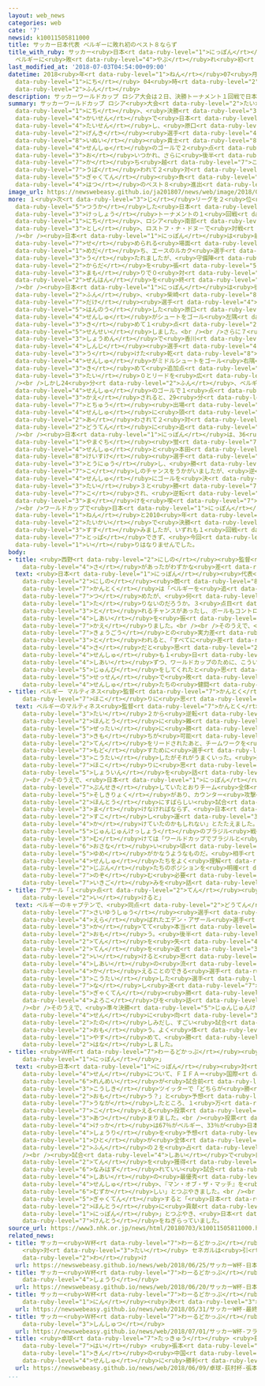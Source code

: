```yaml
---
layout: web_news
categories: web
cate: '7'
newsid: k10011505811000
title: サッカー日本代表 ベルギーに敗れ初のベスト８ならず
title_with_ruby: サッカー<ruby>日本<rt data-ruby-level="1">にっぽん</rt></ruby><ruby>代表<rt data-ruby-level="3">だいひょう</rt></ruby>
  ベルギーに<ruby>敗<rt data-ruby-level="4">やぶ</rt></ruby>れ<ruby>初<rt data-ruby-level="4">はつ</rt></ruby>のベスト８ならず
last_modified_at: '2018-07-03T04:54:00+09:00'
datetime: 2018<ruby>年<rt data-ruby-level="1">ねん</rt></ruby>07<ruby>月<rt data-ruby-level="1">がつ</rt></ruby>03<ruby>日<rt
  data-ruby-level="1">にち</rt></ruby> 04<ruby>時<rt data-ruby-level="2">じ</rt></ruby>54<ruby>分<rt
  data-ruby-level="2">ふん</rt></ruby>
description: サッカーワールドカップ ロシア大会は２日、決勝トーナメント１回戦で日本はベルギーと対戦し、原口元気選手と乾貴士選手のゴールで２点をリードしましたが、追いつかれ、さらに後半のアディショナルタイムに勝ち越しのゴールを奪われて２対３で逆転負けし、初のベスト８進出はなりませんでした。
summary: サッカーワールドカップ ロシア<ruby>大会<rt data-ruby-level="2">たいかい</rt></ruby>は２<ruby>日<rt
  data-ruby-level="1">にち</rt></ruby>、<ruby>決勝<rt data-ruby-level="3">けっしょう</rt></ruby>トーナメント１<ruby>回戦<rt
  data-ruby-level="4">かいせん</rt></ruby>で<ruby>日本<rt data-ruby-level="1">にっぽん</rt></ruby>はベルギーと<ruby>対戦<rt
  data-ruby-level="4">たいせん</rt></ruby>し、<ruby>原口<rt data-ruby-level="2">はらぐち</rt></ruby><ruby>元気<rt
  data-ruby-level="2">げんき</rt></ruby><ruby>選手<rt data-ruby-level="4">せんしゅ</rt></ruby>と<ruby>乾<rt
  data-ruby-level="8">いぬい</rt></ruby><ruby>貴士<rt data-ruby-level="8">たかし</rt></ruby><ruby>選手<rt
  data-ruby-level="4">せんしゅ</rt></ruby>のゴールで２<ruby>点<rt data-ruby-level="2">てん</rt></ruby>をリードしましたが、<ruby>追<rt
  data-ruby-level="3">お</rt></ruby>いつかれ、さらに<ruby>後半<rt data-ruby-level="2">こうはん</rt></ruby>のアディショナルタイムに<ruby>勝<rt
  data-ruby-level="7">か</rt></ruby>ち<ruby>越<rt data-ruby-level="7">こ</rt></ruby>しのゴールを<ruby>奪<rt
  data-ruby-level="7">うば</rt></ruby>われて２<ruby>対<rt data-ruby-level="3">たい</rt></ruby>３で<ruby>逆転<rt
  data-ruby-level="5">ぎゃくてん</rt></ruby><ruby>負<rt data-ruby-level="3">ま</rt></ruby>けし、<ruby>初<rt
  data-ruby-level="4">はつ</rt></ruby>のベスト８<ruby>進出<rt data-ruby-level="3">しんしゅつ</rt></ruby>はなりませんでした。
image_url: https://newswebeasy.github.io/ja201807/news/web/image/2018/07/03/K10011505811_1807030550_1807030551_01_02.jpg
more: １<ruby>次<rt data-ruby-level="3">じ</rt></ruby>リーグを２<ruby>位<rt data-ruby-level="4">い</rt></ruby>で<ruby>通過<rt
  data-ruby-level="5">つうか</rt></ruby>した<ruby>日本<rt data-ruby-level="1">にっぽん</rt></ruby>は、<ruby>決勝<rt
  data-ruby-level="3">けっしょう</rt></ruby>トーナメントの１<ruby>回戦<rt data-ruby-level="4">かいせん</rt></ruby>でベルギーと、２<ruby>日<rt
  data-ruby-level="1">にち</rt></ruby>、ロシア<ruby>南部<rt data-ruby-level="3">なんぶ</rt></ruby>の<ruby>都市<rt
  data-ruby-level="3">とし</rt></ruby>、ロストフ・ナ・ドヌ－で<ruby>対戦<rt data-ruby-level="4">たいせん</rt></ruby>しました。<br
  /><br /><ruby>日本<rt data-ruby-level="1">にっぽん</rt></ruby>は<ruby>前半<rt data-ruby-level="2">ぜんはん</rt></ruby>、ベルギーに<ruby>攻<rt
  data-ruby-level="7">せ</rt></ruby>められる<ruby>場面<rt data-ruby-level="3">ばめん</rt></ruby>が<ruby>目立<rt
  data-ruby-level="1">めだ</rt></ruby>ち、エースのルカク<ruby>選手<rt data-ruby-level="4">せんしゅ</rt></ruby>などに11本のシュートを<ruby>打<rt
  data-ruby-level="3">う</rt></ruby>たれましたが、<ruby>守備陣<rt data-ruby-level="7">しゅびじん</rt></ruby>の<ruby>体<rt
  data-ruby-level="2">からだ</rt></ruby>を<ruby>張<rt data-ruby-level="5">は</rt></ruby>った<ruby>守<rt
  data-ruby-level="3">まも</rt></ruby>りで０<ruby>対<rt data-ruby-level="3">たい</rt></ruby>０で<ruby>前半<rt
  data-ruby-level="2">ぜんはん</rt></ruby>を<ruby>終<rt data-ruby-level="3">お</rt></ruby>えました。<br
  /><br /><ruby>日本<rt data-ruby-level="1">にっぽん</rt></ruby>は<ruby>後半<rt data-ruby-level="2">こうはん</rt></ruby>３<ruby>分<rt
  data-ruby-level="2">ふん</rt></ruby>、<ruby>柴崎<rt data-ruby-level="8">しばざき</rt></ruby><ruby>岳<rt
  data-ruby-level="7">だけ</rt></ruby><ruby>選手<rt data-ruby-level="4">せんしゅ</rt></ruby>のスルーパスに<ruby>反応<rt
  data-ruby-level="5">はんのう</rt></ruby>した<ruby>原口<rt data-ruby-level="2">はらぐち</rt></ruby><ruby>選手<rt
  data-ruby-level="4">せんしゅ</rt></ruby>がシュートをゴール<ruby>左隅<rt data-ruby-level="7">ひだりすみ</rt></ruby>に<ruby>決<rt
  data-ruby-level="3">き</rt></ruby>めて１<ruby>点<rt data-ruby-level="2">てん</rt></ruby>を<ruby>先制<rt
  data-ruby-level="5">せんせい</rt></ruby>しました。<br /><br />さらに７<ruby>分<rt data-ruby-level="2">ふん</rt></ruby>、ゴール<ruby>正面<rt
  data-ruby-level="3">しょうめん</rt></ruby>で<ruby>香川<rt data-ruby-level="7">かがわ</rt></ruby><ruby>真司<rt
  data-ruby-level="4">しんじ</rt></ruby><ruby>選手<rt data-ruby-level="4">せんしゅ</rt></ruby>のパスを<ruby>受<rt
  data-ruby-level="3">う</rt></ruby>けた<ruby>乾<rt data-ruby-level="8">いぬい</rt></ruby><ruby>選手<rt
  data-ruby-level="4">せんしゅ</rt></ruby>がミドルシュートをゴール<ruby>右隅<rt data-ruby-level="7">みぎすみ</rt></ruby>に<ruby>決<rt
  data-ruby-level="3">き</rt></ruby>めて<ruby>追加点<rt data-ruby-level="4">ついかてん</rt></ruby>をあげ、２<ruby>対<rt
  data-ruby-level="3">たい</rt></ruby>０とリードを<ruby>広<rt data-ruby-level="2">ひろ</rt></ruby>げました。<br
  /><br />しかし24<ruby>分<rt data-ruby-level="2">ふん</rt></ruby>、ベルギーにフェルトンゲン<ruby>選手<rt
  data-ruby-level="4">せんしゅ</rt></ruby>のゴールで１<ruby>点<rt data-ruby-level="2">てん</rt></ruby>を<ruby>返<rt
  data-ruby-level="3">かえ</rt></ruby>されると、29<ruby>分<rt data-ruby-level="2">ふん</rt></ruby>には、クロスボールを<ruby>途中<rt
  data-ruby-level="7">とちゅう</rt></ruby><ruby>出場<rt data-ruby-level="2">しゅつじょう</rt></ruby>のフェライニ<ruby>選手<rt
  data-ruby-level="4">せんしゅ</rt></ruby>に<ruby>頭<rt data-ruby-level="2">あたま</rt></ruby>で<ruby>合<rt
  data-ruby-level="2">あ</rt></ruby>わされて２<ruby>対<rt data-ruby-level="3">たい</rt></ruby>２の<ruby>同点<rt
  data-ruby-level="2">どうてん</rt></ruby>に<ruby>追<rt data-ruby-level="3">お</rt></ruby>いつかれました。<br
  /><br /><ruby>日本<rt data-ruby-level="1">にっぽん</rt></ruby>は、36<ruby>分<rt data-ruby-level="2">ふん</rt></ruby>に<ruby>山口<rt
  data-ruby-level="1">やまぐち</rt></ruby><ruby>蛍<rt data-ruby-level="7">ほたる</rt></ruby><ruby>選手<rt
  data-ruby-level="4">せんしゅ</rt></ruby>と<ruby>本田<rt data-ruby-level="1">ほんだ</rt></ruby><ruby>圭佑<rt
  data-ruby-level="8">けいすけ</rt></ruby><ruby>選手<rt data-ruby-level="4">せんしゅ</rt></ruby>を<ruby>投入<rt
  data-ruby-level="3">とうにゅう</rt></ruby>し、<ruby>勝<rt data-ruby-level="7">か</rt></ruby>ち<ruby>越<rt
  data-ruby-level="7">こ</rt></ruby>しのチャンスをうかがいましたが、<ruby>逆<rt data-ruby-level="5">ぎゃく</rt></ruby>にアディショナルタイムにカウンターからシャドリ<ruby>選手<rt
  data-ruby-level="4">せんしゅ</rt></ruby>にゴールを<ruby>決<rt data-ruby-level="3">き</rt></ruby>められて２<ruby>対<rt
  data-ruby-level="3">たい</rt></ruby>３と<ruby>勝<rt data-ruby-level="7">か</rt></ruby>ち<ruby>越<rt
  data-ruby-level="7">こ</rt></ruby>され、<ruby>逆転<rt data-ruby-level="5">ぎゃくてん</rt></ruby><ruby>負<rt
  data-ruby-level="3">ま</rt></ruby>けを<ruby>喫<rt data-ruby-level="7">きっ</rt></ruby>しました。<br
  /><br />ワールドカップで<ruby>日本<rt data-ruby-level="1">にっぽん</rt></ruby>は、これまで2002<ruby>年<rt
  data-ruby-level="1">ねん</rt></ruby>と2010<ruby>年<rt data-ruby-level="1">ねん</rt></ruby>の<ruby>大会<rt
  data-ruby-level="2">たいかい</rt></ruby>で<ruby>決勝<rt data-ruby-level="3">けっしょう</rt></ruby>トーナメントに<ruby>進<rt
  data-ruby-level="3">すす</rt></ruby>みましたが、いずれも１<ruby>回戦<rt data-ruby-level="4">かいせん</rt></ruby>を<ruby>突破<rt
  data-ruby-level="7">とっぱ</rt></ruby>できず、<ruby>今回<rt data-ruby-level="2">こんかい</rt></ruby>もベスト８<ruby>入<rt
  data-ruby-level="1">い</rt></ruby>りはなりませんでした。
body:
- title: <ruby>西野<rt data-ruby-level="2">にしの</rt></ruby><ruby>監督<rt data-ruby-level="7">かんとく</rt></ruby>「すべてに<ruby>差<rt
    data-ruby-level="4">さ</rt></ruby>があったがわずかな<ruby>差<rt data-ruby-level="4">さ</rt></ruby>」
  text: <ruby>日本<rt data-ruby-level="1">にっぽん</rt></ruby><ruby>代表<rt data-ruby-level="3">だいひょう</rt></ruby>の<ruby>西野<rt
    data-ruby-level="2">にしの</rt></ruby><ruby>朗<rt data-ruby-level="8">あきら</rt></ruby><ruby>監督<rt
    data-ruby-level="7">かんとく</rt></ruby>は「ベルギーを<ruby>追<rt data-ruby-level="7">お</rt></ruby>い<ruby>詰<rt
    data-ruby-level="7">つ</rt></ruby>めたが、<ruby>何<rt data-ruby-level="2">なに</rt></ruby>かが<ruby>足<rt
    data-ruby-level="1">た</rt></ruby>りないのだろうか。３<ruby>点目<rt data-ruby-level="2">てんめ</rt></ruby>を<ruby>取<rt
    data-ruby-level="3">と</rt></ruby>れるチャンスがあったし、ボールもコントロールできていたが、そこに<ruby>本気<rt data-ruby-level="1">ほんき</rt></ruby>のベルギーがあった」と<ruby>試合<rt
    data-ruby-level="4">しあい</rt></ruby>を<ruby>振<rt data-ruby-level="7">ふ</rt></ruby>り<ruby>返<rt
    data-ruby-level="7">かえ</rt></ruby>りました。<br /><br />そのうえで、<ruby>世界<rt data-ruby-level="3">せかい</rt></ruby>の<ruby>強豪<rt
    data-ruby-level="7">きょうごう</rt></ruby>との<ruby>実力差<rt data-ruby-level="4">じつりょくさ</rt></ruby>について<ruby>問<rt
    data-ruby-level="3">と</rt></ruby>われると、「すべてに<ruby>差<rt data-ruby-level="4">さ</rt></ruby>はあったが、わずかな<ruby>差<rt
    data-ruby-level="4">さ</rt></ruby>だと<ruby>思<rt data-ruby-level="2">おも</rt></ruby>った。<ruby>選手<rt
    data-ruby-level="4">せんしゅ</rt></ruby>も１<ruby>日<rt data-ruby-level="1">にち</rt></ruby>、１<ruby>試合<rt
    data-ruby-level="4">しあい</rt></ruby>ずつ、ワールドカップのために、こういう<ruby>勝負<rt data-ruby-level="3">しょうぶ</rt></ruby>をするために、いい<ruby>準備<rt
    data-ruby-level="5">じゅんび</rt></ruby>をしてくれたと<ruby>思<rt data-ruby-level="2">おも</rt></ruby>う」と<ruby>接戦<rt
    data-ruby-level="5">せっせん</rt></ruby>で<ruby>敗<rt data-ruby-level="4">やぶ</rt></ruby>れた<ruby>選手<rt
    data-ruby-level="4">せんしゅ</rt></ruby>たちの<ruby>健闘<rt data-ruby-level="7">けんとう</rt></ruby>をたたえました。
- title: ベルギー マルティネス<ruby>監督<rt data-ruby-level="7">かんとく</rt></ruby>「<ruby>選手<rt data-ruby-level="4">せんしゅ</rt></ruby>たち<ruby>誇<rt
    data-ruby-level="7">ほこ</rt></ruby>りに<ruby>思<rt data-ruby-level="2">おも</rt></ruby>う」
  text: ベルギーのマルティネス<ruby>監督<rt data-ruby-level="7">かんとく</rt></ruby>は<ruby>試合後<rt data-ruby-level="4">しあいご</rt></ruby>、「ワールドカップで０<ruby>対<rt
    data-ruby-level="3">たい</rt></ruby>２から<ruby>逆転<rt data-ruby-level="5">ぎゃくてん</rt></ruby>するのは<ruby>本当<rt
    data-ruby-level="2">ほんとう</rt></ruby>に<ruby>難<rt data-ruby-level="6">むずか</rt></ruby>しいが、<ruby>絶対<rt
    data-ruby-level="5">ぜったい</rt></ruby>に<ruby>勝<rt data-ruby-level="3">か</rt></ruby>ちたいという<ruby>気持<rt
    data-ruby-level="3">きも</rt></ruby>ちが<ruby>可能<rt data-ruby-level="5">かのう</rt></ruby>にした。２<ruby>点<rt
    data-ruby-level="2">てん</rt></ruby>をリードされたあと、チームワークを<ruby>取<rt data-ruby-level="7">と</rt></ruby>り<ruby>戻<rt
    data-ruby-level="7">もど</rt></ruby>すために<ruby>選手<rt data-ruby-level="4">せんしゅ</rt></ruby>を<ruby>交代<rt
    data-ruby-level="3">こうたい</rt></ruby>したがそれがうまくいった。<ruby>選手<rt data-ruby-level="4">せんしゅ</rt></ruby>たちを<ruby>誇<rt
    data-ruby-level="7">ほこ</rt></ruby>りに<ruby>思<rt data-ruby-level="2">おも</rt></ruby>う」と<ruby>勝因<rt
    data-ruby-level="5">しょういん</rt></ruby>を<ruby>話<rt data-ruby-level="2">はな</rt></ruby>しました。<br
    /><br />そのうえで、<ruby>日本<rt data-ruby-level="1">にっぽん</rt></ruby>については「<ruby>分析<rt
    data-ruby-level="7">ぶんせき</rt></ruby>していたとおりチーム<ruby>全体<rt data-ruby-level="3">ぜんたい</rt></ruby>がハイレベルで、<ruby>組織力<rt
    data-ruby-level="5">そしきりょく</rt></ruby>があり、カウンター<ruby>攻撃<rt data-ruby-level="7">こうげき</rt></ruby>もよかった。<ruby>本当<rt
    data-ruby-level="2">ほんとう</rt></ruby>にすばらしい<ruby>試合<rt data-ruby-level="4">しあい</rt></ruby>だったが、サッカーではどちらかが<ruby>負<rt
    data-ruby-level="3">ま</rt></ruby>けなければならず、<ruby>日本<rt data-ruby-level="1">にっぽん</rt></ruby>は<ruby>少<rt
    data-ruby-level="2">すこ</rt></ruby>し<ruby>運<rt data-ruby-level="3">うん</rt></ruby>が<ruby>欠<rt
    data-ruby-level="4">か</rt></ruby>けていたのかもしれない」とたたえました。<br /><br />そして<ruby>準々決勝<rt
    data-ruby-level="5">じゅんじゅんけっしょう</rt></ruby>のブラジル<ruby>戦<rt data-ruby-level="4">せん</rt></ruby>に<ruby>向<rt
    data-ruby-level="3">む</rt></ruby>けては「ワールドカップでブラジルと<ruby>対戦<rt data-ruby-level="4">たいせん</rt></ruby>するのは<ruby>幼<rt
    data-ruby-level="6">おさな</rt></ruby>い<ruby>頃<rt data-ruby-level="7">ころ</rt></ruby>の<ruby>夢<rt
    data-ruby-level="5">ゆめ</rt></ruby>がかなうようなものだ。<ruby>相手<rt data-ruby-level="3">あいて</rt></ruby>の<ruby>選手<rt
    data-ruby-level="4">せんしゅ</rt></ruby>たちをよく<ruby>理解<rt data-ruby-level="5">りかい</rt></ruby>し、<ruby>自分<rt
    data-ruby-level="2">じぶん</rt></ruby>たちのポジションを<ruby>明確<rt data-ruby-level="5">めいかく</rt></ruby>にして<ruby>臨<rt
    data-ruby-level="7">のぞ</rt></ruby>む<ruby>必要<rt data-ruby-level="4">ひつよう</rt></ruby>がある」と<ruby>意気込<rt
    data-ruby-level="7">いきご</rt></ruby>みを<ruby>話<rt data-ruby-level="2">はな</rt></ruby>しました。
- title: アザール「１<ruby>点<rt data-ruby-level="2">てん</rt></ruby><ruby>返<rt data-ruby-level="3">かえ</rt></ruby>せばまだ<ruby>行<rt
    data-ruby-level="2">い</rt></ruby>けると」
  text: ベルギーのキャプテンで、<ruby>同点<rt data-ruby-level="2">どうてん</rt></ruby>ゴールをアシストして<ruby>最優秀<rt
    data-ruby-level="7">さいゆうしゅう</rt></ruby><ruby>選手<rt data-ruby-level="4">せんしゅ</rt></ruby>＝マン・オブ・ザ・マッチに<ruby>選<rt
    data-ruby-level="4">えら</rt></ruby>ばれたエデン・アザール<ruby>選手<rt data-ruby-level="4">せんしゅ</rt></ruby>は「<ruby>勝<rt
    data-ruby-level="3">か</rt></ruby>てて<ruby>本当<rt data-ruby-level="2">ほんとう</rt></ruby>にうれしく<ruby>思<rt
    data-ruby-level="2">おも</rt></ruby>う。<ruby>後半<rt data-ruby-level="2">こうはん</rt></ruby>、ディフェンスのミスもあって２<ruby>点<rt
    data-ruby-level="2">てん</rt></ruby>を<ruby>失<rt data-ruby-level="4">うしな</rt></ruby>ってしまったが、１<ruby>点<rt
    data-ruby-level="2">てん</rt></ruby>を<ruby>返<rt data-ruby-level="3">かえ</rt></ruby>せばまだ<ruby>行<rt
    data-ruby-level="2">い</rt></ruby>けると<ruby>思<rt data-ruby-level="2">おも</rt></ruby>っていた。ベルギーには<ruby>試合<rt
    data-ruby-level="4">しあい</rt></ruby>の<ruby>流<rt data-ruby-level="3">なが</rt></ruby>れを<ruby>変<rt
    data-ruby-level="4">か</rt></ruby>えることのできる<ruby>選手<rt data-ruby-level="4">せんしゅ</rt></ruby>たちがいて、ベンチから<ruby>交代<rt
    data-ruby-level="3">こうたい</rt></ruby>した<ruby>選手<rt data-ruby-level="4">せんしゅ</rt></ruby>たちがそれを<ruby>成<rt
    data-ruby-level="7">な</rt></ruby>し<ruby>遂<rt data-ruby-level="7">と</rt></ruby>げた」と<ruby>逆転<rt
    data-ruby-level="5">ぎゃくてん</rt></ruby><ruby>勝<rt data-ruby-level="3">が</rt></ruby>ちの<ruby>喜<rt
    data-ruby-level="4">よろこ</rt></ruby>びを<ruby>話<rt data-ruby-level="2">はな</rt></ruby>しました。<br
    /><br />そのうえで、<ruby>準々決勝<rt data-ruby-level="5">じゅんじゅんけっしょう</rt></ruby>のブラジル<ruby>戦<rt
    data-ruby-level="4">せん</rt></ruby>に<ruby>向<rt data-ruby-level="3">む</rt></ruby>けて「<ruby>楽<rt
    data-ruby-level="2">たの</rt></ruby>しみだし、すごい<ruby>試合<rt data-ruby-level="4">しあい</rt></ruby>になると<ruby>思<rt
    data-ruby-level="2">おも</rt></ruby>う。よく<ruby>体<rt data-ruby-level="2">からだ</rt></ruby>を<ruby>休<rt
    data-ruby-level="1">やす</rt></ruby>めて、<ruby>勝<rt data-ruby-level="3">か</rt></ruby>ちたい」と<ruby>話<rt
    data-ruby-level="2">はな</rt></ruby>しました。
- title: <ruby>Ｗ杯<rt data-ruby-level="7">わーるどかっぷ</rt></ruby><ruby>公式<rt data-ruby-level="3">こうしき</rt></ruby>ツイッター「ありがとう<ruby>日本<rt
    data-ruby-level="1">にっぽん</rt></ruby>」
  text: <ruby>日本<rt data-ruby-level="1">にっぽん</rt></ruby><ruby>対<rt data-ruby-level="3">たい</rt></ruby>ベルギー<ruby>戦<rt
    data-ruby-level="4">せん</rt></ruby>について、ＦＩＦＡ＝<ruby>国際<rt data-ruby-level="5">こくさい</rt></ruby>サッカー<ruby>連盟<rt
    data-ruby-level="6">れんめい</rt></ruby>が<ruby>試合前<rt data-ruby-level="4">しあいまえ</rt></ruby>、ワールドカップの<ruby>公式<rt
    data-ruby-level="3">こうしき</rt></ruby>ツイッターで「どちらが<ruby>勝<rt data-ruby-level="3">か</rt></ruby>つと<ruby>思<rt
    data-ruby-level="2">おも</rt></ruby>う？」と<ruby>予想<rt data-ruby-level="3">よそう</rt></ruby>をするよう<ruby>促<rt
    data-ruby-level="7">うなが</rt></ruby>したところ、１<ruby>万<rt data-ruby-level="2">まん</rt></ruby>を<ruby>超<rt
    data-ruby-level="7">こ</rt></ruby>える<ruby>投票<rt data-ruby-level="4">とうひょう</rt></ruby>が<ruby>集<rt
    data-ruby-level="3">あつ</rt></ruby>まりました。<br /><ruby>投票<rt data-ruby-level="4">とうひょう</rt></ruby>の<ruby>結果<rt
    data-ruby-level="4">けっか</rt></ruby>は67％がベルギー、33％が<ruby>日本<rt data-ruby-level="1">にっぽん</rt></ruby>と、ベルギーの<ruby>勝利<rt
    data-ruby-level="4">しょうり</rt></ruby>を<ruby>予想<rt data-ruby-level="3">よそう</rt></ruby>した<ruby>人<rt
    data-ruby-level="1">ひと</rt></ruby>が<ruby>全体<rt data-ruby-level="3">ぜんたい</rt></ruby>の３<ruby>分<rt
    data-ruby-level="2">ふん</rt></ruby>の２を<ruby>占<rt data-ruby-level="7">し</rt></ruby>めました。<br
    /><br /><ruby>試合<rt data-ruby-level="4">しあい</rt></ruby>で<ruby>日本<rt data-ruby-level="1">にっぽん</rt></ruby>が２<ruby>点<rt
    data-ruby-level="2">てん</rt></ruby>を<ruby>獲得<rt data-ruby-level="7">かくとく</rt></ruby>すると「<ruby>並外<rt
    data-ruby-level="6">なみはず</rt></ruby>れていい<ruby>試合<rt data-ruby-level="4">しあい</rt></ruby>だ。この<ruby>試合<rt
    data-ruby-level="4">しあい</rt></ruby>の<ruby>最優秀<rt data-ruby-level="7">さいゆうしゅう</rt></ruby><ruby>選手<rt
    data-ruby-level="4">せんしゅ</rt></ruby>、『マン・オブ・ザ・マッチ』を<ruby>決<rt data-ruby-level="3">き</rt></ruby>めるのは<ruby>難<rt
    data-ruby-level="6">むずか</rt></ruby>しい」とつぶやきました。<br /><br />そして<ruby>最後<rt data-ruby-level="4">さいご</rt></ruby>にベルギーが<ruby>逆転<rt
    data-ruby-level="5">ぎゃくてん</rt></ruby>すると「<ruby>日本<rt data-ruby-level="1">にっぽん</rt></ruby>はワールドカップに<ruby>本当<rt
    data-ruby-level="2">ほんとう</rt></ruby>に<ruby>貢献<rt data-ruby-level="7">こうけん</rt></ruby>してくれた。ありがとう<ruby>日本<rt
    data-ruby-level="1">にっぽん</rt></ruby>」とつぶやき、<ruby>日本<rt data-ruby-level="1">にっぽん</rt></ruby>の<ruby>健闘<rt
    data-ruby-level="7">けんとう</rt></ruby>をねぎらっていました。
source_url: https://www3.nhk.or.jp/news/html/20180703/k10011505811000.html
related_news:
- title: サッカー<ruby>Ｗ杯<rt data-ruby-level="7">わーるどかっぷ</rt></ruby> <ruby>日本<rt data-ruby-level="1">にっぽん</rt></ruby>
    <ruby>対<rt data-ruby-level="3">たい</rt></ruby> セネガルは<ruby>引<rt data-ruby-level="2">ひ</rt></ruby>き<ruby>分<rt
    data-ruby-level="2">わ</rt></ruby>け
  url: https://newswebeasy.github.io/news/web/2018/06/25/サッカーW杯-日本-対-セネガルは引き分け
- title: サッカー<ruby>Ｗ杯<rt data-ruby-level="7">わーるどかっぷ</rt></ruby> <ruby>日本<rt data-ruby-level="1">にっぽん</rt></ruby>がコロンビアに<ruby>勝利<rt
    data-ruby-level="4">しょうり</rt></ruby>
  url: https://newswebeasy.github.io/news/web/2018/06/20/サッカーW杯-日本がコロンビアに勝利
- title: サッカー<ruby>Ｗ杯<rt data-ruby-level="7">わーるどかっぷ</rt></ruby> <ruby>最終<rt data-ruby-level="4">さいしゅう</rt></ruby>メンバー23<ruby>人<rt
    data-ruby-level="1">にん</rt></ruby><ruby>決<rt data-ruby-level="3">き</rt></ruby>まる
  url: https://newswebeasy.github.io/news/web/2018/05/31/サッカーW杯-最終メンバー23人決まる
- title: サッカー<ruby>Ｗ杯<rt data-ruby-level="7">わーるどかっぷ</rt></ruby> フランスがベスト８<ruby>進出<rt
    data-ruby-level="3">しんしゅつ</rt></ruby>
  url: https://newswebeasy.github.io/news/web/2018/07/01/サッカーW杯-フランスがベスト8進出
- title: <ruby>卓球<rt data-ruby-level="7">たっきゅう</rt></ruby> <ruby>荻村<rt data-ruby-level="8">おぎむら</rt></ruby><ruby>杯<rt
    data-ruby-level="7">はい</rt></ruby> <ruby>張本<rt data-ruby-level="5">ちょうほん</rt></ruby>がリオ<ruby>金<rt
    data-ruby-level="1">きん</rt></ruby>の<ruby>中国<rt data-ruby-level="2">ちゅうごく</rt></ruby><ruby>選手<rt
    data-ruby-level="4">せんしゅ</rt></ruby>に<ruby>勝利<rt data-ruby-level="4">しょうり</rt></ruby>
  url: https://newswebeasy.github.io/news/web/2018/06/09/卓球-荻村杯-張本がリオ金の中国選手に勝利
...
```

